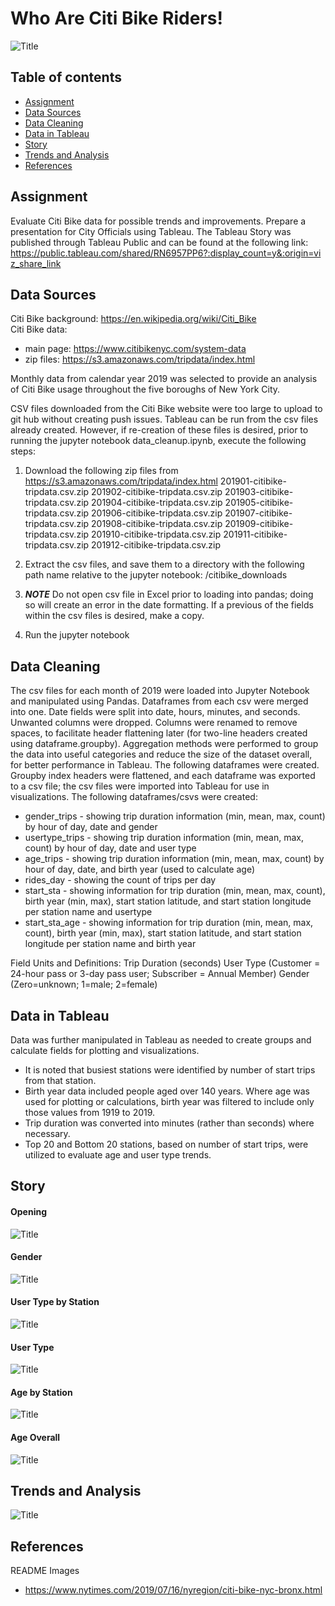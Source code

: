 # Who Are Citi Bike Riders!

![Title](images/citibike.jpg)

## Table of contents
* [Assignment](#assignment)
* [Data Sources](#data_sources)
* [Data Cleaning](#cleaning)
* [Data in Tableau](#tableu)
* [Story](#story)
* [Trends and Analysis](#trends)
* [References](#ref)

## Assignment
Evaluate Citi Bike data for possible trends and improvements. Prepare a presentation for City Officials using Tableau.  The Tableau Story was published through Tableau Public and can be found  at the following link:   
https://public.tableau.com/shared/RN6957PP6?:display_count=y&:origin=viz_share_link  

## Data Sources
Citi Bike background: https://en.wikipedia.org/wiki/Citi_Bike  
Citi Bike data: 
* main page: https://www.citibikenyc.com/system-data 
* zip files: https://s3.amazonaws.com/tripdata/index.html

Monthly data from calendar year 2019 was selected to provide an analysis of Citi Bike usage throughout the five boroughs of New York City.  

CSV files downloaded from the Citi Bike website were too large to upload to git hub without creating push issues. Tableau can be run from the csv files already
created. However, if re-creation of these files is desired, prior to running the jupyter notebook data_cleanup.ipynb, execute the following steps: 

1. Download the following zip files from https://s3.amazonaws.com/tripdata/index.html
201901-citibike-tripdata.csv.zip
201902-citibike-tripdata.csv.zip
201903-citibike-tripdata.csv.zip
201904-citibike-tripdata.csv.zip
201905-citibike-tripdata.csv.zip
201906-citibike-tripdata.csv.zip
201907-citibike-tripdata.csv.zip
201908-citibike-tripdata.csv.zip
201909-citibike-tripdata.csv.zip
201910-citibike-tripdata.csv.zip
201911-citibike-tripdata.csv.zip
201912-citibike-tripdata.csv.zip

2. Extract the csv files, and save them to a directory with the following path name relative to the jupyter notebook: 
/citibike_downloads

3. ***NOTE*** Do not open csv file in Excel prior to loading into pandas; doing so will create an error in the date formatting.
If a previous of the fields within the csv files is desired, make a copy.  

4. Run the jupyter notebook

## Data Cleaning

The csv files for each month of 2019 were loaded into Jupyter Notebook and manipulated using Pandas. Dataframes from each csv were merged into one. 
Date fields were split into date, hours, minutes, and seconds. Unwanted columns were dropped. Columns were renamed to remove spaces, to facilitate 
header flattening later (for two-line headers created using dataframe.groupby). Aggregation methods were performed to group the data into useful 
categories and reduce the size of the dataset overall, for better performance in Tableau. The following dataframes were created. Groupby index 
headers were flattened, and each dataframe was exported to a csv file; the csv files were imported into Tableau for use in visualizations. The
following dataframes/csvs were created: 
* gender_trips - showing trip duration information (min, mean, max, count) by hour of day, date and gender 
* usertype_trips - showing trip duration information (min, mean, max, count) by hour of day, date and user type
* age_trips - showing trip duration information (min, mean, max, count) by hour of day, date, and birth year (used to calculate age)
* rides_day - showing the count of trips per day
* start_sta - showing information for trip duration (min, mean, max, count), birth year (min, max), start station latitude, and start station
longitude per station name and usertype 
* start_sta_age - showing information for trip duration (min, mean, max, count), birth year (min, max), start station latitude, and start station
longitude per station name and birth year 

Field Units and Definitions:
Trip Duration (seconds)
User Type (Customer = 24-hour pass or 3-day pass user; Subscriber = Annual Member)
Gender (Zero=unknown; 1=male; 2=female)

## Data in Tableau
Data was further manipulated in Tableau as needed to create groups and calculate fields for plotting and visualizations.  
* It is noted that busiest stations were identified by number of start trips from that station.  
* Birth year data included people aged over 140 years. Where age was used for plotting or calculations, birth year was filtered to include only those values from 1919 to 2019. 
* Trip duration was converted into minutes (rather than seconds) where necessary.   
* Top 20 and Bottom 20 stations, based on number of start trips, were utilized to evaluate age and user type trends.  

## Story 

#### Opening
![Title](images/opening.png)

#### Gender 
![Title](images/gender.png)

#### User Type by Station
![Title](images/user_type_sta.png)

#### User Type 
![Title](images/user_type_pie.png)

#### Age by Station 
![Title](images/age_stations.png)

#### Age Overall 
![Title](images/age_overall.png)

## Trends and Analysis 

![Title](images/analysis.png)

## References
README Images
* https://www.nytimes.com/2019/07/16/nyregion/citi-bike-nyc-bronx.html

